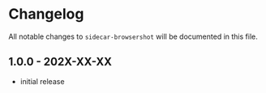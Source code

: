 # Changelog

All notable changes to `sidecar-browsershot` will be documented in this file.

## 1.0.0 - 202X-XX-XX

- initial release
